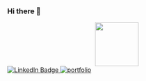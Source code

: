### Hi there 👋

<!--
**Adarsh3thy/Adarsh3thy** is a ✨ _special_ ✨ repository because its `README.md` (this file) appears on your GitHub profile.

Here are some ideas to get you started:

- 🔭 I’m currently working on ...
- 🌱 I’m currently learning ...
- 👯 I’m looking to collaborate on ...
- 🤔 I’m looking for help with ...
- 💬 Ask me about ...
- 📫 How to reach me: ...
- 😄 Pronouns: ...
- ⚡ Fun fact: ...
-->
<div id="header" align="center">
  <img src="https://media.giphy.com/media/v1.Y2lkPTc5MGI3NjExbmF0dzlwdGQ3YzNpcWlva2xxeWdmcTBwMjN1djM4MTg1OXgyZDU2ZyZjdD1z/zhYSVCirREeIZtONCI/giphy.gif" width="100"/>
</div>

<div id="badges">
  <a href="https://www.linkedin.com/in/adarsh-murthy/">
    <img src="https://img.shields.io/badge/LinkedIn-blue?style=for-the-badge&logo=linkedin&logoColor=white" alt="LinkedIn Badge"/>
  </a>
  <a href="your-youtube-URL">
    <img src="https://adarsh-murthy.onrender.com/" alt="portfolio"/>
  </a>
</div>

